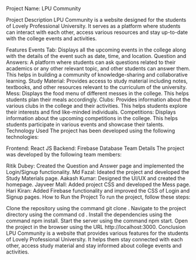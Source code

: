Project Name: LPU Community

Project Description
LPU Community is a website designed for the students of Lovely Professional University. It serves as a platform where students can interact with each other, access various resources and stay up-to-date with the college events and activities.

Features
Events Tab: Displays all the upcoming events in the college along with the details of the event such as date, time, and location.
Question and Answers: A platform where students can ask questions related to their academics or any other relevant topic, and other students can answer them. This helps in building a community of knowledge-sharing and collaborative learning.
Study Material: Provides access to study material including notes, textbooks, and other resources relevant to the curriculum of the university.
Mess: Displays the food menu of different messes in the college. This helps students plan their meals accordingly.
Clubs: Provides information about the various clubs in the college and their activities. This helps students explore their interests and find like-minded individuals.
Competitions: Displays information about the upcoming competitions in the college. This helps students participate in various events and showcase their talents.
Technology Used
The project has been developed using the following technologies:

Frontend: React JS
Backend: Firebase Database
Team Details
The project was developed by the following team members:

Ritik Dubey: Created the Question and Answer page and implemented the Login/Signup functionality.
Md Fazal: Ideated the project and developed the Study Materials page.
Aakash Kumar: Designed the UI/UX and created the homepage.
Jayveer Mall: Added project CSS and developed the Mess page.
Hari Kiran: Added Firebase functionality and improved the CSS of Login and Signup pages.
How to Run the Project
To run the project, follow these steps:

Clone the repository using the command git clone <repository URL>.
Navigate to the project directory using the command cd <project directory>.
Install the dependencies using the command npm install.
Start the server using the command npm start.
Open the project in the browser using the URL http://localhost:3000.
Conclusion
LPU Community is a website that provides various features for the students of Lovely Professional University. It helps them stay connected with each other, access study material and stay informed about college events and activities.
